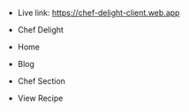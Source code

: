 * Live link: https://chef-delight-client.web.app
* Chef Delight

* Home
* Blog
* Chef Section
* View Recipe